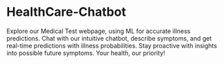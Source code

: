 # HealthCare-Chatbot
Explore our Medical Test webpage, using ML for accurate illness predictions. Chat with our intuitive chatbot, describe symptoms, and get real-time predictions with illness probabilities. Stay proactive with insights into possible future symptoms. Your health, our priority!

